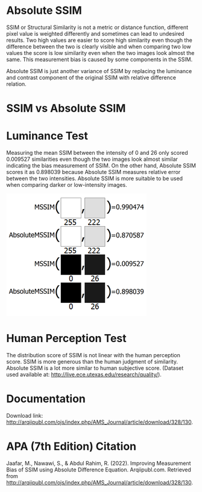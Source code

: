 # Absolute SSIM

SSIM or Structural Similarity is not a metric or distance function, different pixel value is weighted differently and sometimes can lead to undesired results. Two high values are easier to score high similarity even though the difference between the two is clearly visible and when comparing two low values the score is low similarity even when the two images look almost the same. This measurement bias is caused by some components in the SSIM.

Absolute SSIM is just another variance of SSIM by replacing the luminance and contrast component of the original SSIM with relative difference relation. 

# SSIM vs Absolute SSIM

# Luminance Test

Measuring the mean SSIM between the intensity of 0 and 26 only scored 0.009527 similarities even though the two images look almost similar indicating the bias measurement of SSIM. On the other hand, Absolute SSIM scores it as 0.898039 because Absolute SSIM measures relative error between the two intensities. Absolute SSIM is more suitable to be used when comparing darker or low-intensity images. 

![](images/AbsoluteSSIM_vs_SSIM.png)

# Human Perception Test 

The distribution score of SSIM is not linear with the human perception score. SSIM is more generous than the human judgment of similarity. Absolute SSIM is a lot more similar to human subjective score. (Dataset used available at: http://live.ece.utexas.edu/research/quality/).

# Documentation

Download link: http://arqiipubl.com/ojs/index.php/AMS_Journal/article/download/328/130.

# APA (7th Edition) Citation

Jaafar, M., Nawawi, S., & Abdul Rahim, R. (2022). Improving Measurement Bias of SSIM using Absolute Difference Equation. Arqiipubl.com. Retrieved from http://arqiipubl.com/ojs/index.php/AMS_Journal/article/download/328/130.
